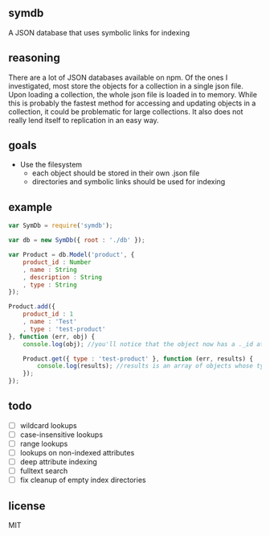 symdb
-----

A JSON database that uses symbolic links for indexing

reasoning
---------

There are a lot of JSON databases available on npm. Of the ones I investigated,
most store the objects for a collection in a single json file. Upon loading a
collection, the whole json file is loaded in to memory. While this is probably
the fastest method for accessing and updating objects in a collection, it could
be problematic for large collections. It also does not really lend itself to
replication in an easy way.

goals
-----

- Use the filesystem
  - each object should be stored in their own .json file
  - directories and symbolic links should be used for indexing

example
-------

```js
var SymDb = require('symdb');

var db = new SymDb({ root : './db' });

var Product = db.Model('product', {
    product_id : Number
    , name : String
    , description : String
    , type : String
});

Product.add({
    product_id : 1
    , name : 'Test'
    , type : 'test-product'
}, function (err, obj) {
    console.log(obj); //you'll notice that the object now has a ._id attribute that is a uuid

    Product.get({ type : 'test-product' }, function (err, results) {
        console.log(results); //results is an array of objects whose type value is 'test-product'
    });
});
```

todo
----

- [ ] wildcard lookups
- [ ] case-insensitive lookups
- [ ] range lookups
- [ ] lookups on non-indexed attributes
- [ ] deep attribute indexing
- [ ] fulltext search
- [ ] fix cleanup of empty index directories

license
-------

MIT